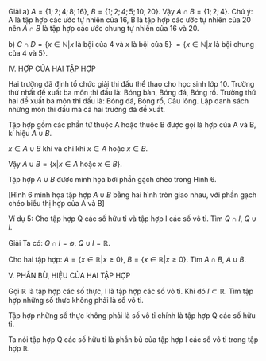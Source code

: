 Giải
a) $A = \{1; 2; 4; 8; 16\}$, $B = \{1; 2; 4; 5; 10; 20\}$. Vậy $A \cap B = \{1; 2; 4\}$.
Chú ý: A là tập hợp các ước tự nhiên của 16, B là tập hợp các ước tự nhiên của 20 nên $A \cap B$ là tập hợp các ước chung tự nhiên của 16 và 20.

b) $C \cap D = \{x \in \mathbb{N} | x \text{ là bội của 4 và } x \text{ là bội của 5}\}$
         $= \{x \in \mathbb{N} | x \text{ là bội chung của 4 và 5}\}$.

IV. HỢP CỦA HAI TẬP HỢP

Hai trường đã định tổ chức giải thi đấu thể thao cho học sinh lớp 10. Trường thứ nhất đề xuất ba môn thi đấu là: Bóng bàn, Bóng đá, Bóng rổ. Trường thứ hai đề xuất ba môn thi đấu là: Bóng đá, Bóng rổ, Cầu lông. Lập danh sách những môn thi đấu mà cả hai trường đã đề xuất.

Tập hợp gồm các phần tử thuộc A hoặc thuộc B được gọi là hợp của A và B, kí hiệu $A \cup B$.

$x \in A \cup B$ khi và chỉ khi $x \in A$ hoặc $x \in B$.

Vậy $A \cup B = \{x | x \in A \text{ hoặc } x \in B\}$.

Tập hợp $A \cup B$ được minh họa bởi phần gạch chéo trong Hình 6.

[Hình 6 minh họa tập hợp $A \cup B$ bằng hai hình tròn giao nhau, với phần gạch chéo biểu thị hợp của A và B]

Ví dụ 5: Cho tập hợp Q các số hữu tỉ và tập hợp I các số vô tỉ. Tìm $Q \cap I$, $Q \cup I$.

Giải
Ta có: $Q \cap I = \emptyset$, $Q \cup I = \mathbb{R}$.

Cho hai tập hợp:
$A = \{x \in \mathbb{R} | x \geq 0\}$,
$B = \{x \in \mathbb{R} | x \geq 0\}$.
Tìm $A \cap B$, $A \cup B$.

V. PHẦN BÙ, HIỆU CỦA HAI TẬP HỢP

Gọi $\mathbb{R}$ là tập hợp các số thực, I là tập hợp các số vô tỉ. Khi đó $I \subset \mathbb{R}$.
Tìm tập hợp những số thực không phải là số vô tỉ.

Tập hợp những số thực không phải là số vô tỉ chính là tập hợp Q các số hữu tỉ.

Ta nói tập hợp Q các số hữu tỉ là phần bù của tập hợp I các số vô tỉ trong tập hợp $\mathbb{R}$.